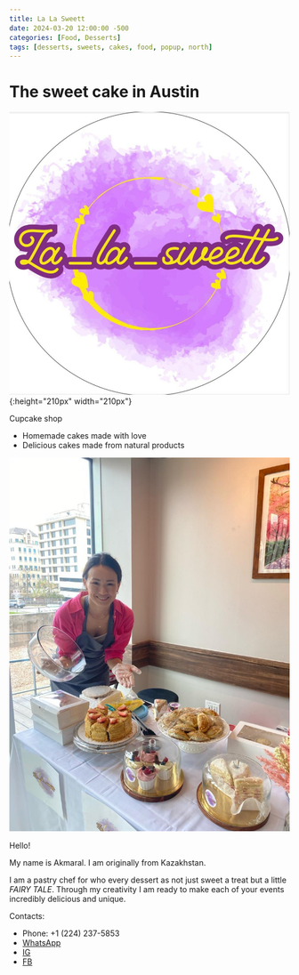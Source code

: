 ```yaml
---
title: La La Sweett
date: 2024-03-20 12:00:00 -500
categories: [Food, Desserts]
tags: [desserts, sweets, cakes, food, popup, north]
---
```


# The sweet cake in Austin

![img-description](/images/lalasweett.jpg){:height="210px" width="210px"}


Cupcake shop
* Homemade cakes made with love
* Delicious cakes made from natural products

![img-description](/images/lalaswett1.jpg)

Hello! 

My name is Akmaral. I am originally from Kazakhstan. 

I am a pastry chef for who every dessert as not just sweet a treat but a little *FAIRY TALE*. Through my creativity I am ready to make each of your events incredibly delicious and unique.

Contacts:
* Phone: +1 (224) 237-5853
* [WhatsApp](https://api.whatsapp.com/send?phone=12242375853)
* [IG](https://www.instagram.com/la_la_sweett/)
* [FB](https://www.facebook.com/people/la_la_sweett/100092406848756/?mibextid=WC7FNe)
